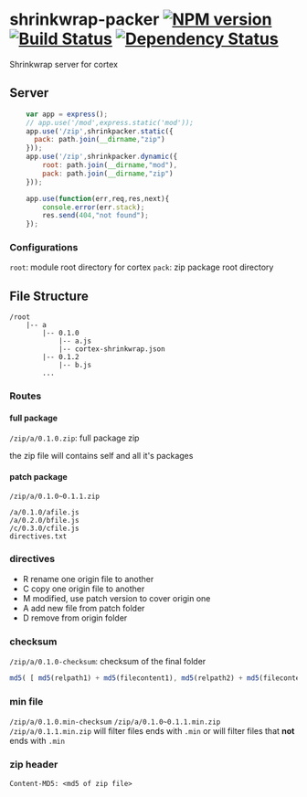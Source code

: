 # shrinkwrap-packer [![NPM version](https://badge.fury.io/js/shrinkwrap-packer.svg)](http://badge.fury.io/js/shrinkwrap-packer) [![Build Status](https://travis-ci.org/cortexjs/shrinkwrap-packer.svg?branch=master)](https://travis-ci.org/cortexjs/shrinkwrap-packer) [![Dependency Status](https://gemnasium.com/cortexjs/shrinkwrap-packer.svg)](https://gemnasium.com/cortexjs/shrinkwrap-packer)

Shrinkwrap server for cortex

## Server
```js
    var app = express();
    // app.use('/mod',express.static('mod'));
    app.use('/zip',shrinkpacker.static({
      pack: path.join(__dirname,"zip")
    }));
    app.use('/zip',shrinkpacker.dynamic({
        root: path.join(__dirname,"mod"),
        pack: path.join(__dirname,"zip")
    }));

    app.use(function(err,req,res,next){
        console.error(err.stack);
        res.send(404,"not found");
    });
```

### Configurations
    
`root`: module root directory for cortex
`pack`: zip package root directory

## File Structure

```
/root
    |-- a
        |-- 0.1.0
            |-- a.js
            |-- cortex-shrinkwrap.json
        |-- 0.1.2
            |-- b.js
        ...
```

### Routes

#### full package

`/zip/a/0.1.0.zip`: full package zip

the zip file will contains self and all it's packages


#### patch package

`/zip/a/0.1.0~0.1.1.zip`

```
/a/0.1.0/afile.js
/a/0.2.0/bfile.js
/c/0.3.0/cfile.js
directives.txt
```

### directives
- R rename one origin file to another
- C copy one origin file to another 
- M modified, use patch version to cover origin one
- A add new file from patch folder
- D remove from origin folder

### checksum

`/zip/a/0.1.0-checksum`: checksum of the final folder

```js
md5( [ md5(relpath1) + md5(filecontent1), md5(relpath2) + md5(filecontent2), ... ].sort().join('') )
```

### min file
`/zip/a/0.1.0.min-checksum`
`/zip/a/0.1.0~0.1.1.min.zip`
`/zip/a/0.1.1.min.zip`
will filter files ends with `.min`
or will filter files that **not** ends with `.min`

### zip header
    Content-MD5: <md5 of zip file>

